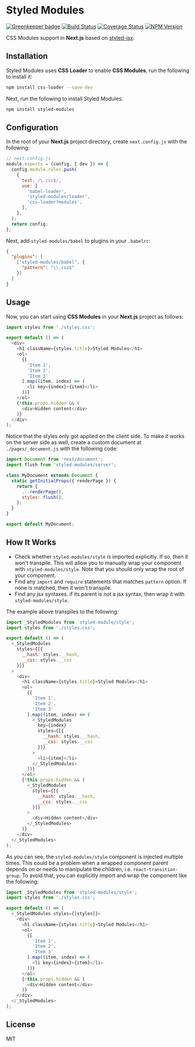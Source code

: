# Styled Modules

[![Greenkeeper badge](https://badges.greenkeeper.io/traveloka/styled-modules.svg)](https://greenkeeper.io/)
[![Build Status](https://travis-ci.org/traveloka/styled-modules.svg?branch=master)](https://travis-ci.org/traveloka/styled-modules)
[![Coverage Status](https://coveralls.io/repos/github/traveloka/styled-modules/badge.svg?branch=master)](https://coveralls.io/github/traveloka/styled-modules?branch=master)
[![NPM Version](https://img.shields.io/npm/v/styled-modules.svg?style=flat-square)](https://www.npmjs.com/package/styled-modules)

CSS Modules support in **Next.js** based on [styled-jsx](https://github.com/zeit/styled-jsx).

## Installation

Styled Modules uses **CSS Loader** to enable **CSS Modules**, run the following to install it:

```bash
npm install css-loader --save-dev
```

Next, run the following to install Styled Modules:

```bash
npm install styled-modules
```

## Configuration

In the root of your **Next.js** project directory, create `next.config.js` with the following:

```js
// next.config.js
module.exports = (config, { dev }) => {
  config.module.rules.push(
    {
      test: /\.css$/,
      use: [
        'babel-loader',
        'styled-modules/loader',
        'css-loader?modules',
      ],
    },
  );
  return config;
};
```

Next, add `styled-modules/babel` to plugins in your `.babelrc`:

```json
{
  "plugins": [
    ["styled-modules/babel", {
      "pattern": "\\.css$"
    }]
  ]
}
```

## Usage

Now, you can start using **CSS Modules** in your **Next.js** project as follows:

```js
import styles from './styles.css';

export default () => (
  <div>
    <h1 className={styles.title}>Styled Modules</h1>
    <ol>
      {[
        'Item 1',
        'Item 2',
        'Item 3'
      ].map((item, index) => (
        <li key={index}>{item}</li>
      ))}
    </ol>
    {!this.props.hidden && (
      <div>Hidden content</div>
    )}
  </div>
);
```

Notice that the styles only got applied on the client side. To make it works on the server side as well, create a custom document at `./pages/_document.js` with the following code:

```js
import Document from 'next/document';
import flush from 'styled-modules/server';

class MyDocument extends Document {
  static getInitialProps({ renderPage }) {
    return {
      ...renderPage(),
      styles: flush(),
    };
  }
}

export default MyDocument;
```

## How It Works

- Check whether `styled-modules/style` is imported explicitly. If so, then it won't transpile. This will allow you to manually wrap your component with `styled-modules/style`. Note that you should only wrap the root of your component.
- Find any `import` and `require` statements that matches `pattern` option. If none is matched, then it won't transpile.
- Find any jsx syntaxes. if its parent is not a jsx syntax, then wrap it with `styled-modules/style`.

The example above transpiles to the following:

```js
import _StyledModules from 'styled-module/style';
import styles from './styles.css';

export default () => (
  <_StyledModules
    styles={[{
      __hash: styles.__hash,
      __css: styles.__css
    }]}
  >
    <div>
      <h1 className={styles.title}>Styled Modules</h1>
      <ol>
        {[
          'Item 1',
          'Item 2',
          'Item 3'
        ].map((item, index) => (
          <_StyledModules
            key={index}
            styles={[{
              __hash: styles.__hash,
              __css: styles.__css
            }]}
          >
            <li>{item}</li>
          </_StyledModules>
        ))}
      </ol>
      {!this.props.hidden && (
        <_StyledModules
          styles={[{
            __hash: styles.__hash,
            __css: styles.__css
          }]}
        >
          <div>Hidden content</div>
        </_StyledModules>
      )}
    </div>
  </_StyledModules>
);
```

As you can see, the `styled-modules/style` component is injected multiple times. This could be a problem when a wrapped component parent depends on or needs to manipulate the children, i.e. `react-transition-group`. To avoid that, you can explicitly import and wrap the component like the following:

```js
import _StyledModules from 'styled-modules/style';
import styles from './styles.css';

export default () => (
  <_StyledModules styles={[styles]}>
    <div>
      <h1 className={styles.title}>Styled Modules</h1>
      <ol>
        {[
          'Item 1',
          'Item 2',
          'Item 3'
        ].map((item, index) => (
          <li key={index}>{item}</li>
        ))}
      </ol>
      {!this.props.hidden && (
        <div>Hidden content</div>
      )}
    </div>
  </_StyledModules>
);
```

## License

MIT
